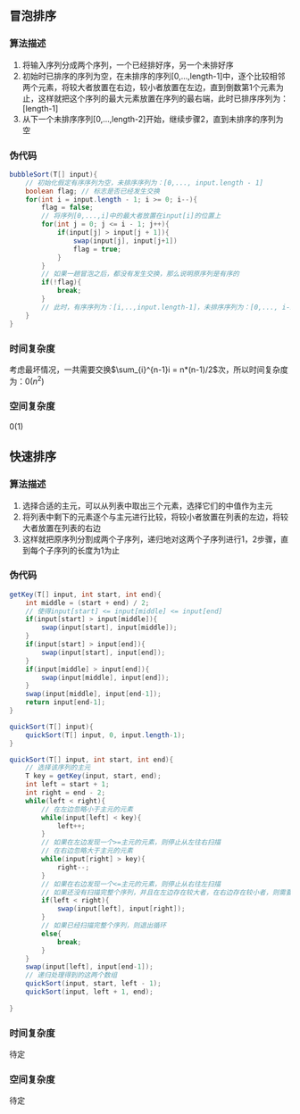 ## 冒泡排序
### 算法描述
1. 将输入序列分成两个序列，一个已经排好序，另一个未排好序
2. 初始时已排序的序列为空，在未排序的序列[0,...,length-1]中，逐个比较相邻两个元素，将较大者放置在右边，较小者放置在左边，直到倒数第1个元素为止，这样就把这个序列的最大元素放置在序列的最右端，此时已排序序列为：[length-1]
3. 从下一个未排序序列[0,...,length-2]开始，继续步骤2，直到未排序的序列为空

### 伪代码
```java
bubbleSort(T[] input){
    // 初始化假定有序序列为空，未排序序列为：[0,..., input.length - 1]
    boolean flag; // 标志是否已经发生交换
    for(int i = input.length - 1; i >= 0; i--){
        flag = false;
        // 将序列[0,...,i]中的最大者放置在input[i]的位置上
        for(int j = 0; j <= i - 1; j++){
            if(input[j] > input[j + 1]){
                swap(input[j], input[j+1])
                flag = true;
            }
        }
        // 如果一趟冒泡之后，都没有发生交换，那么说明原序列是有序的
        if(!flag){
            break;
        }
        // 此时，有序序列为：[i,..,input.length-1]，未排序序列为：[0,..., i-1]
    }
}
```

### 时间复杂度
考虑最坏情况，一共需要交换$\sum_{i}^{n-1}i = n*(n-1)/2$次，所以时间复杂度为：$0(n^2)$

### 空间复杂度
$0(1)$

## 快速排序
### 算法描述
1. 选择合适的主元，可以从列表中取出三个元素，选择它们的中值作为主元
2. 将列表中剩下的元素逐个与主元进行比较，将较小者放置在列表的左边，将较大者放置在列表的右边
3. 这样就把原序列分割成两个子序列，递归地对这两个子序列进行1，2步骤，直到每个子序列的长度为1为止

### 伪代码
```java
getKey(T[] input, int start, int end){
    int middle = (start + end) / 2;
    // 使得input[start] <= input[middle] <= input[end]
    if(input[start] > input[middle]){
        swap(input[start], input[middle]);
    }
    if(input[start] > input[end]){
        swap(input[start], input[end]);
    }
    if(input[middle] > input[end]){
        swap(input[middle], input[end]);
    }
    swap(input[middle], input[end-1]);
    return input[end-1];
}

quickSort(T[] input){
    quickSort(T[] input, 0, input.length-1);
}

quickSort(T[] input, int start, int end){
    // 选择该序列的主元
    T key = getKey(input, start, end);
    int left = start + 1;
    int right = end - 2;
    while(left < right){
        // 在左边忽略小于主元的元素
        while(input[left] < key){
            left++;
        }
        // 如果在左边发现一个>=主元的元素，则停止从左往右扫描
        // 在右边忽略大于主元的元素
        while(input[right] > key){
            right--;
        }
        // 如果在右边发现一个<=主元的元素，则停止从右往左扫描
        // 如果还没有扫描完整个序列，并且在左边存在较大者，在右边存在较小者，则需要交换这两个元素继续扫描
        if(left < right){
            swap(input[left], input[right]);
        }
        // 如果已经扫描完整个序列，则退出循环
        else{
            break;
        }
    }
    swap(input[left], input[end-1]);
    // 递归处理得到的这两个数组
    quickSort(input, start, left - 1);
    quickSort(input, left + 1, end);
    
}
```

### 时间复杂度
待定

### 空间复杂度
待定